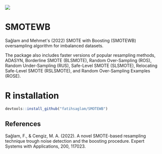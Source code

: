 [![](https://cranlogs.r-pkg.org/badges/SMOTEWB)](https://cran.r-project.org/package=SMOTEWB)

# SMOTEWB

Sağlam and Mehmet's (2022) SMOTE with Boosting (SMOTEWB) oversampling algorithm for imbalanced datasets.

The package also includes faster versions of popular resampling methods, ADASYN, 
      Borderline SMOTE (BLSMOTE), Random Over-Sampling (ROS), Random 
      Under-Sampling (RUS), Safe-Level SMOTE (SLSMOTE), Relocating Safe-Level 
      SMOTE (RSLSMOTE), and Random Over-Sampling Examples (ROSE).

# R installation

```r
devtools::install_github("fatihsaglam/SMOTEWB")
```

## References

Sağlam, F., & Cengiz, M. A. (2022). A novel SMOTE-based resampling technique trough noise detection and the boosting procedure. Expert Systems with Applications, 200, 117023.
